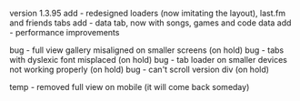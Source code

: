 version 1.3.95
add - redesigned loaders (now imitating the layout), last.fm and friends tabs
add - data tab, now with songs, games and code data
add - performance improvements

bug - full view gallery misaligned on smaller screens (on hold)
bug - tabs with dyslexic font misplaced (on hold)
bug - tab loader on smaller devices not working properly (on hold)
bug - can't scroll version div (on hold)

temp - removed full view on mobile (it will come back someday)
